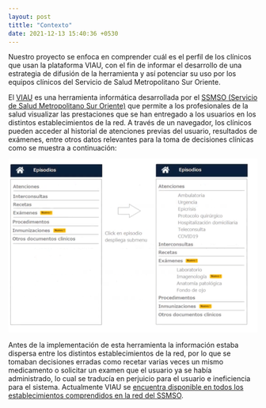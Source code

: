 ```yaml
---
layout: post
tittle: "Contexto"
date: 2021-12-13 15:40:36 +0530
---
```

Nuestro proyecto se enfoca en comprender cuál es el perfil de los clínicos que usan la plataforma VIAU, con el fin de informar el desarrollo de una estrategia de difusión de la herramienta y así potenciar su uso por los equipos clínicos del Servicio de Salud Metropolitano Sur Oriente.

El [VIAU](http://saluddigital.ssmso.cl/el-visor-de-informacion-abreviada-del-usuario-viau-en-su-segunda-etapa/) es una herramienta informática desarrollada por el [SSMSO (Servicio de Salud Metropolitano Sur Oriente)](https://redsalud.ssmso.cl/) que permite a los profesionales de la salud visualizar las prestaciones que se han entregado a los usuarios en los distintos establecimientos de la red.
A través de un navegador, los clínicos pueden acceder al historial de atenciones previas del usuario, resultados de exámenes, entre otros datos relevantes para la toma de decisiones clínicas como se muestra a continuación:

![](https://github.com/mariajoseOB/proyecto-viau-public1/blob/main/_posts/imagenes/EJEMPLO_VIAU.png?raw=true)

Antes de la implementación de esta herramienta la información estaba dispersa entre los distintos establecimientos de la red, por lo que se tomaban decisiones erradas como recetar varias veces un mismo medicamento o solicitar un examen que el usuario ya se había administrado, lo cual se traducía en perjuicio para el usuario e ineficiencia para el sistema.
Actualmente VIAU se [encuentra disponible en todos los establecimientos comprendidos en la red del SSMSO](http://saluddigital.ssmso.cl/viau-ya-se-encuentra-en-toda-la-red-de-establecimientos-del-ssmso/).
